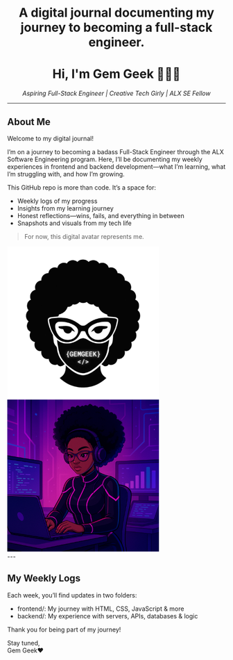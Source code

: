 <h1 align="center"> A digital journal documenting my journey to becoming a full-stack engineer. </h1>

<h1 align="center">Hi, I'm Gem Geek 💎👩‍💻</h1>

<p align="center">
  <em>Aspiring Full-Stack Engineer | Creative Tech Girly | ALX SE Fellow</em>
</p>

---

## About Me

Welcome to my digital journal!

I’m on a journey to becoming a badass Full-Stack Engineer through the ALX Software Engineering program. Here, I’ll be documenting my weekly experiences in frontend and backend development—what I’m learning, what I’m struggling with, and how I’m growing.

This GitHub repo is more than code. It’s a space for:
- Weekly logs of my progress
- Insights from my learning journey
- Honest reflections—wins, fails, and everything in between
- Snapshots and visuals from my tech life

> For now, this digital avatar represents me. 
> 
<div>
  <img src="https://github.com/gemgeek/gems-digital-journal/blob/main/assets/GEM%20GEEK's%20LOGO.jpg"alt="Gem Geek Logo" width="350"/>
  <img src="https://github.com/gemgeek/gems-digital-journal/blob/main/assets/GEMs%20DIGITAL%20AVATAR%202.png" alt="Gem Geek Avatar" width="350"/>
</div> 
---

## My Weekly Logs
Each week, you’ll find updates in two folders:
- frontend/: My journey with HTML, CSS, JavaScript & more
- backend/: My experience with servers, APIs, databases & logic

Thank you for being part of my journey!

Stay tuned,  
Gem Geek❤️
